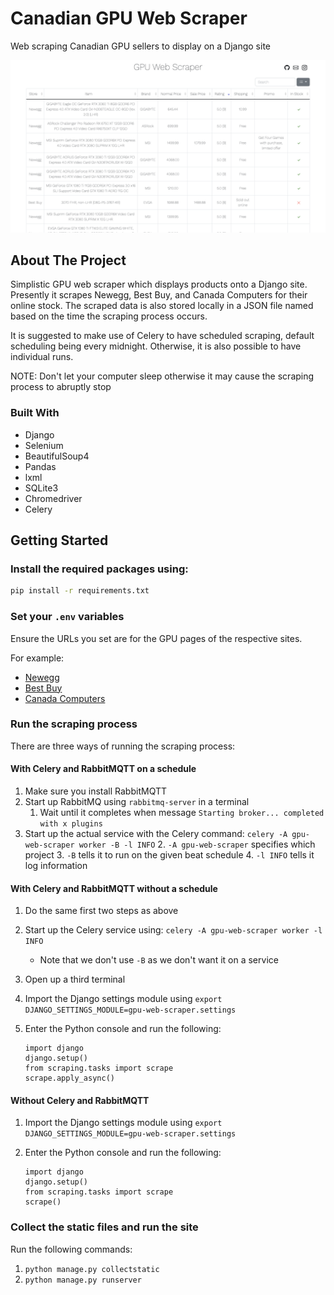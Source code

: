# Canadian GPU Web Scraper

Web scraping Canadian GPU sellers to display on a Django site

![Example Screenshot](<assets/Screenshot Canadian GPU Web Scraper.png>)


<!-- ABOUT THE PROJECT -->

## About The Project

Simplistic GPU web scraper which displays products onto a Django site. Presently it scrapes Newegg, Best Buy, and Canada
Computers for their online stock. The scraped data is also stored locally in a JSON file named based on the time the
scraping process occurs.

It is suggested to make use of Celery to have scheduled scraping, default scheduling being every midnight. Otherwise, it
is also possible to have individual runs.

NOTE: Don't let your computer sleep otherwise it may cause the scraping process to abruptly stop

### Built With

- Django
- Selenium
- BeautifulSoup4
- Pandas
- lxml
- SQLite3
- Chromedriver
- Celery

<!-- GETTING STARTED -->

## Getting Started

### Install the required packages using:

```sh
pip install -r requirements.txt
```

### Set your `.env` variables

Ensure the URLs you set are for the GPU pages of the respective sites.

For example:

- [Newegg](https://www.newegg.ca/Desktop-Graphics-Cards/SubCategory/ID-48?Tid=7708&PageSize=96)
- [Best Buy](https://www.bestbuy.ca/en-ca/category/graphics-cards/20397)
- [Canada Computers](https://www.canadacomputers.com/index.php?cPath=43)

### Run the scraping process

There are three ways of running the scraping process:

#### With Celery and RabbitMQTT on a schedule

1. Make sure you install RabbitMQTT
2. Start up RabbitMQ using `rabbitmq-server` in a terminal
    1. Wait until it completes when message `Starting broker... completed with x plugins`
3. Start up the actual service with the Celery command: `celery -A gpu-web-scraper worker -B -l INFO`
    2. `-A gpu-web-scraper` specifies which project
    3. `-B` tells it to run on the given beat schedule
    4. `-l INFO` tells it log information

#### With Celery and RabbitMQTT without a schedule

1. Do the same first two steps as above
2. Start up the Celery service using: `celery -A gpu-web-scraper worker -l INFO`
    - Note that we don't use `-B` as we don't want it on a service
3. Open up a third terminal
4. Import the Django settings module using `export DJANGO_SETTINGS_MODULE=gpu-web-scraper.settings`
5. Enter the Python console and run the following:

   ```
   import django
   django.setup()
   from scraping.tasks import scrape
   scrape.apply_async()
   ```

#### Without Celery and RabbitMQTT

1. Import the Django settings module using `export DJANGO_SETTINGS_MODULE=gpu-web-scraper.settings`
2. Enter the Python console and run the following:

   ```
   import django
   django.setup()
   from scraping.tasks import scrape
   scrape()
   ```

### Collect the static files and run the site

Run the following commands:

1. `python manage.py collectstatic`
2. `python manage.py runserver`